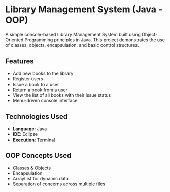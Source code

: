 # Library Management System (Java - OOP)

A simple console-based Library Management System built using Object-Oriented Programming principles in Java. This project demonstrates the use of classes, objects, encapsulation, and basic control structures.

## Features

- Add new books to the library
- Register users
- Issue a book to a user
- Return a book from a user
- View the list of all books with their issue status
- Menu-driven console interface

## Technologies Used

- **Language**: Java
- **IDE**: Eclipse
- **Execution**: Terminal


## OOP Concepts Used
- Classes & Objects
- Encapsulation
- ArrayList for dynamic data
- Separation of concerns across multiple files
